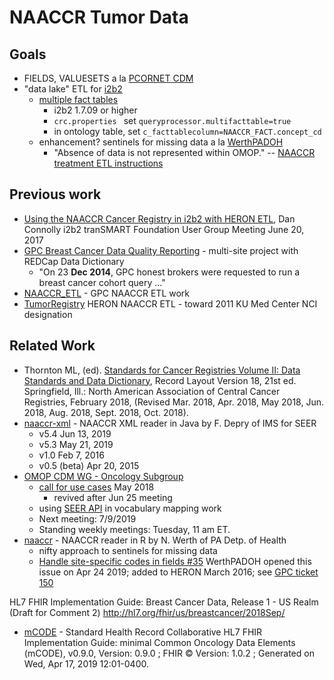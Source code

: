 # NAACCR Tumor Data

## Goals

 - FIELDS, VALUESETS a la [PCORNET CDM][pcdm]
 - "data lake" ETL for [i2b2][]
   - [multiple fact tables](https://community.i2b2.org/wiki/display/MFT)
     - i2b2 1.7.09 or higher
     - `crc.properties ` set `queryprocessor.multifacttable=true`
     - in ontology table, set `c_facttablecolumn=NAACCR_FACT.concept_cd`
   - enhancement? sentinels for missing data a la [WerthPADOH][PADOH]
     - "Absence of data is not represented within OMOP." -- [NAACCR treatment ETL instructions](https://github.com/OHDSI/OncologyWG/wiki/ETL-Instructions-for-Mapping-NAACCR-Treatment-Data-into-the-OMOP-CDM)

## Previous work

  - [Using the NAACCR Cancer Registry in i2b2 with HERON ETL][2017bos], Dan Connolly
i2b2 tranSMART Foundation User Group Meeting June 20, 2017
 - [GPC Breast Cancer Data Quality Reporting][bc_qa] - multi-site
   project with REDCap Data Dictionary
   - "On 23 **Dec 2014**, GPC honest brokers were requested to run a
     breast cancer cohort query ..."
 - [NAACCR_ETL][gpc] - GPC NAACCR ETL work
 - [TumorRegistry][] HERON NAACCR ETL - toward 2011 KU Med Center NCI designation

[TumorRegistry]: https://informatics.kumc.edu/work/wiki/TumorRegistry
[2017bos]: http://www.kumc.edu/Documents/eami/Using%20the%20NAACCR%20Tumor%20Registry%20in%20i2b2%20with%20HERON%20ETL.pdf

## Related Work

  - Thornton ML, (ed). [Standards for Cancer Registries Volume II: Data
    Standards and Data Dictionary][dno], Record Layout Version 18, 21st
    ed. Springfield, Ill.: North American Association of Central
    Cancer Registries, February 2018, (Revised Mar. 2018, Apr. 2018,
    May 2018, Jun. 2018, Aug. 2018, Sept. 2018, Oct. 2018).
 - [naaccr-xml][ims] - NAACCR XML reader in Java by F. Depry of IMS for SEER
   - v5.4 Jun 13, 2019
   - v5.3 May 21, 2019
   - v1.0 Feb 7, 2016
   - v0.5 (beta) Apr 20, 2015
 - [OMOP CDM WG - Oncology Subgroup][owg]
   - [call for use cases](http://forums.ohdsi.org/t/oncology-data-use-cases/4382/18) May 2018
     - revived after Jun 25 meeting
   - using [SEER API](https://api.seer.cancer.gov/swagger-ui.html) in vocabulary mapping work
   - Next meeting: 7/9/2019
   - Standing weekly meetings: Tuesday, 11 am ET.
 - [naaccr][PADOH] - NAACCR reader in R by N. Werth of PA Detp. of Health
   - nifty approach to sentinels for missing data
   - [​Handle site-specific codes in fields #35](https://github.com/WerthPADOH/naaccr/issues/35)
     WerthPADOH opened this issue on Apr 24 2019; added to HERON March 2016; see [GPC ticket 150](https://informatics.gpcnetwork.org/trac/Project/ticket/150)

HL7 FHIR Implementation Guide: Breast Cancer Data, Release 1 - US Realm (Draft for Comment 2)
http://hl7.org/fhir/us/breastcancer/2018Sep/



 - [mCODE][] - Standard Health Record Collaborative HL7 FHIR
   Implementation Guide: minimal Common Oncology Data Elements
   (mCODE), v0.9.0, Version: 0.9.0 ; FHIR © Version: 1.0.2 ; Generated
   on Wed, Apr 17, 2019 12:01-0400.

[dno]: http://datadictionary.naaccr.org/
[ims]: https://github.com/imsweb/naaccr-xml
[PADOH]: https://github.com/WerthPADOH/naaccr
[gpc]: https://informatics.gpcnetwork.org/trac/Project/wiki/NAACCR_ETL
[bc_qa]: https://github.com/kumc-bmi/bc_qa
[pcdm]: https://github.com/CDMFORUM
[i2b2]: https://transmartfoundation.org/
[owg]: https://www.ohdsi.org/web/wiki/doku.php?id=projects:workgroups:oncology-sg
[mCODE]: http://standardhealthrecord.org/guides/mcode/
